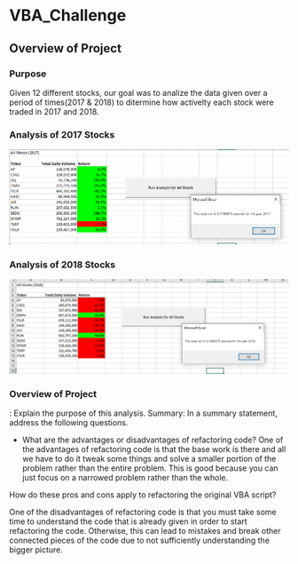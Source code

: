 # VBA_Challenge

## Overview of Project

### Purpose
Given 12 different stocks, our goal was to analize the data given over a period of times(2017 & 2018) to ditermine how activelty each stock were traded in 2017 and 2018. 

### Analysis of 2017 Stocks

![2017 Stocks](/Resources/VBA_Challenge_2017.png)

### Analysis of 2018 Stocks
![2018 Stocks](/Resources/VBA_Challenge_2018.png)

### Overview of Project

: Explain the purpose of this analysis.
Summary: In a summary statement, address the following questions.
- What are the advantages or disadvantages of refactoring code?
  One of the advantages of refactoring code is that the base work is there and all we have to do it tweak some things and solve a smaller portion of the problem rather than the entire problem. This is good because you can just focus on a narrowed problem rather than the whole.
  
How do these pros and cons apply to refactoring the original VBA script?

  One of the disadvantages of refactoring code is that you must take some time to understand the code that is already given in order to start refactoring the code. Otherwise, this can lead to mistakes and break other connected pieces of the code due to not sufficiently understanding the bigger picture.




